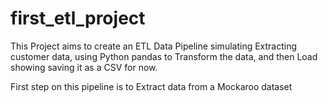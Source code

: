 # first_etl_project
This Project aims to create an ETL Data Pipeline simulating Extracting customer data, using Python pandas to Transform the data, and then Load showing saving it as a CSV for now.

First step on this pipeline is to Extract data from a Mockaroo dataset